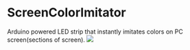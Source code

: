 # ScreenColorImitator
Arduino powered LED strip that instantly imitates colors on PC screen(sections of screen).
![](preview1.gif)
